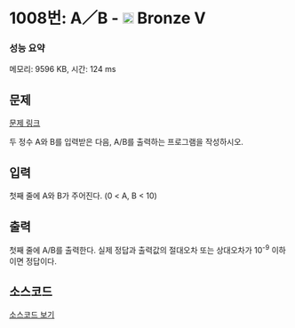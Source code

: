 # 1008번: A／B - <img src="https://static.solved.ac/tier_small/1.svg" style="height:20px" /> Bronze V

<!-- performance -->
### 성능 요약
메모리: 9596 KB, 시간: 124 ms
<!-- end -->

## 문제

[문제 링크](https://boj.kr/1008)


<p>두 정수 A와 B를 입력받은 다음, A/B를 출력하는 프로그램을 작성하시오.</p>



## 입력


<p>첫째 줄에 A와 B가 주어진다. (0 &lt; A, B &lt; 10)</p>



## 출력


<p>첫째 줄에 A/B를 출력한다.&nbsp;실제 정답과 출력값의 절대오차 또는 상대오차가 10<sup>-9</sup> 이하이면 정답이다.</p>



## 소스코드

[소스코드 보기](A／B.js)